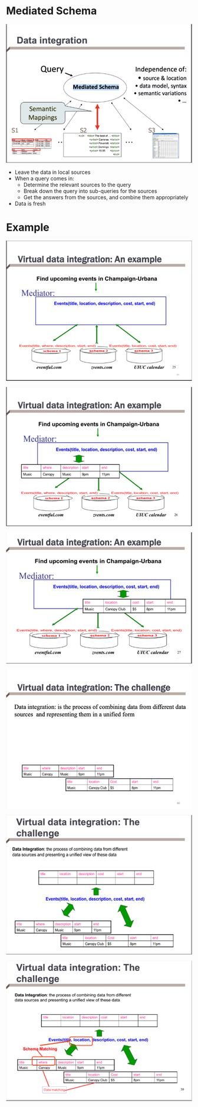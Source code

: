 # Mediated Schema

![Idee](images/Bildschirmfoto1.png)

* Leave the data in local sources
* When a query comes in:
    * Determine the relevant sources to the query
    * Break down the query into sub-queries for the sources
    * Get the answers from the sources, and combine them appropriately
* Data is fresh

# Example

![Example1](images/Bildschirmfoto2.png)

![Example2](images/Bildschirmfoto3.png)

![Example3](images/Bildschirmfoto4.png)

![Example4](images/Bildschirmfoto5.png)

![Example5](images/Bildschirmfoto6.png)

![Example6](images/Bildschirmfoto7.png)